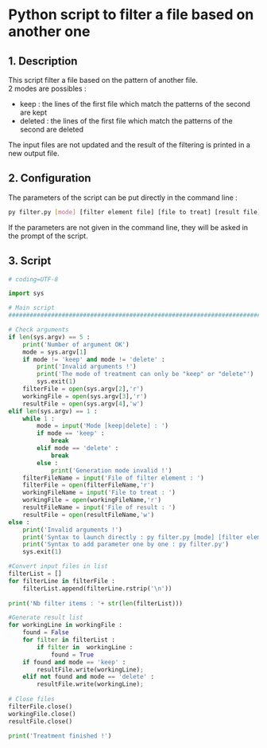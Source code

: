 # Python script to filter a file based on another one

## 1. Description

This script filter a file based on the pattern of another file.  
2 modes are possibles : 
- keep : the lines of the first file which match the patterns of the second are kept
- deleted : the lines of the first file which match the patterns of the second are deleted

The input files are not updated and the result of the filtering is printed in a new output file.  

## 2. Configuration

The parameters of the script can be put directly in the command line : 
```bash
py filter.py [mode] [filter element file] [file to treat] [result file]
```

If the parameters are not given in the command line, they will be asked in the prompt of the script.  

## 3. Script

```python
# coding=UTF-8

import sys

# Main script
####################################################################################################################################################

# Check arguments
if len(sys.argv) == 5 :
	print('Number of argument OK')
	mode = sys.argv[1]
	if mode != 'keep' and mode != 'delete' :
		print('Invalid arguments !')
		print('The mode of treatment can only be "keep" or "delete"')
		sys.exit(1)
	filterFile = open(sys.argv[2],'r')
	workingFile = open(sys.argv[3],'r')
	resultFile = open(sys.argv[4],'w')
elif len(sys.argv) == 1 :
	while 1 :
		mode = input('Mode [keep|delete] : ')
		if mode == 'keep' :
			break
		elif mode == 'delete' :
			break
		else :
			print('Generation mode invalid !')
	filterFileName = input('File of filter element : ')
	filterFile = open(filterFileName,'r')
	workingFileName = input('File to treat : ')
	workingFile = open(workingFileName,'r')
	resultFileName = input('File of result : ')
	resultFile = open(resultFileName,'w')
else :
	print('Invalid arguments !')
	print('Syntax to launch directly : py filter.py [mode] [filter element file] [file to treat] [result file]')
	print('Syntax to add parameter one by one : py filter.py')
	sys.exit(1)

#Convert input files in list
filterList = []
for filterLine in filterFile :
	filterList.append(filterLine.rstrip('\n'))
	
print('Nb filter items : '+ str(len(filterList)))

#Generate result list
for workingLine in workingFile :
	found = False
	for filter in filterList :
		if filter in  workingLine :
			found = True
	if found and mode == 'keep' :
		resultFile.write(workingLine);
	elif not found and mode == 'delete' :
		resultFile.write(workingLine);
	
# Close files
filterFile.close()
workingFile.close()
resultFile.close()

print('Treatment finished !')
```
